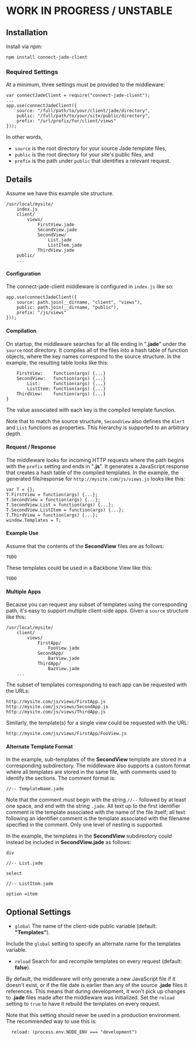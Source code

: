 # WORK IN PROGRESS / UNSTABLE

## Installation

Install via npm:

```
npm install connect-jade-client
```

### Required Settings

At a minimum, three settings must be provided to the middleware:

```
var connectJadeClient = require("connect-jade-client");
...
app.use(connectJadeClient({
    source: "/full/path/to/your/client/jade/directory",
    public: "/full/path/to/your/site/public/directory",
    prefix: "/url/prefix/for/client/views"
}));
```

In other words,

* `source` is the root directory for your source Jade template files,
* `public` is the root directory for your site's public files, and
* `prefix` is the path under `public` that identifies a relevant request.

## Details

Assume we have this example site structure.

```
/usr/local/mysite/
    index.js
    client/
        views/
            FirstView.jade
            SecondView.jade
            SecondView/
                List.jade
                ListItem.jade
            ThirdView.jade
    public/
    ...
```

#### Configuration

The connect-jade-client middleware is configured in `index.js` like so:

```
app.use(connectJadeClient({
    source: path.join(__dirname, "client", "views"),
    public: path.join(__dirname, "public"),
    prefix: "/js/views"
}));
```

#### Compilation

On startup, the middleware searches for all file ending in "__.jade__" under the `source` root directory.  It compiles all of the files into a hash table of function objects, where the key names correspond to the source structure.  In the example, the resulting table looks like this:

```
    FirstView:    function(args) {...}
    SecondView:   function(args) {...}
        List:     function(args) {...}
        ListItem: function(args) {...}
    ThirdView:    function(args) {...}
}
```

The value associated with each key is the compiled template function. 

Note that to match the source structure, `SecondView` also defines the `Alert` and `List` functions as properties.  This hierarchy is supported to an arbitrary depth.

#### Request / Response

The middleware looks for incoming HTTP requests where the path begins with the `prefix` setting and ends in "__.js__".  It generates a JavaScript response that creates a hash table of the compiled templates.  In the example, the generated file/response for `http://mysite.com/js/views.js` looks like this:

```
var T = {};
T.FirstView = function(args) {...};
T.SecondView = function(args) {...};
T.SecondView.List = function(args) {...};
T.SecondView.ListItem = function(args) {...};
T.ThirdView = function(args) {...};
window.Templates = T;
```
#### Example Use

Assume that the contents of the __SecondView__ files are as follows:

```
TODO
```

These templates could be used in a Backbone View like this:

```
TODO
```

#### Multiple Apps

Because you can request any subset of templates using the corresponding path, it's easy to support multiple client-side apps.  Given a `source` structure like this:

```
/usr/local/mysite/
    client/
        views/
            FirstApp/
                FooView.jade
            SecondApp/
                BarView.jade
            ThirdApp/
                BazView.jade
    ...
```

The subset of templates corresponding to each app can be requested with the URLs:

```
http://mysite.com/js/views/FirstApp.js
http://mysite.com/js/views/SecondApp.js
http://mysite.com/js/views/ThirdApp.js
```

Similarly, the template(s) for a single view could be requested with the URL:

```
http://mysite.com/js/views/FirstApp/FooView.js
```

#### Alternate Template Format

In the example, sub-templates of the __SecondView__ template are stored in a corresponding subdirectory.  The middleware also supports a custom format where all templates are stored in the same file, with comments used to identify the sections.  The comment format is:

```
//-- TemplateName.jade
```

Note that the comment must begin with the string `//--` followed by at least one space, and end with the string `.jade`.  All text up to the first identifier comment is the template associated with the name of the file itself; all text following an identifier comment is the template associated with the filename specified in the comment.  Only one level of nesting is supported.

In the example, the templates in the __SecondView__ subdirectory could instead be included in __SecondView.jade__ as follows:

```
div

//-- List.jade
  
select
  
//-- ListItem.jade

option =item
```

## Optional Settings

  * `global` The name of the client-side public variable (default: __"Templates"__).
  
  Include the `global` setting to specify an alternate name for the templates variable.

  * `reload` Search for and recompile  templates on every request (default: __false__).

By default, the middleware will only generate a new JavaScript file if it doesn't exist, or if the file date is earlier than any of the source __.jade__ files it references.  This means that during development, it won't pick up changes to __.jade__ files made after the middleware was initialized.  Set the `reload` setting to `true` to have it rebuild the templates on every request.

Note that this setting should never be used in a production environment.  The recommended way to use this is:

```
  reload: (process.env.NODE_ENV === "development")
```

